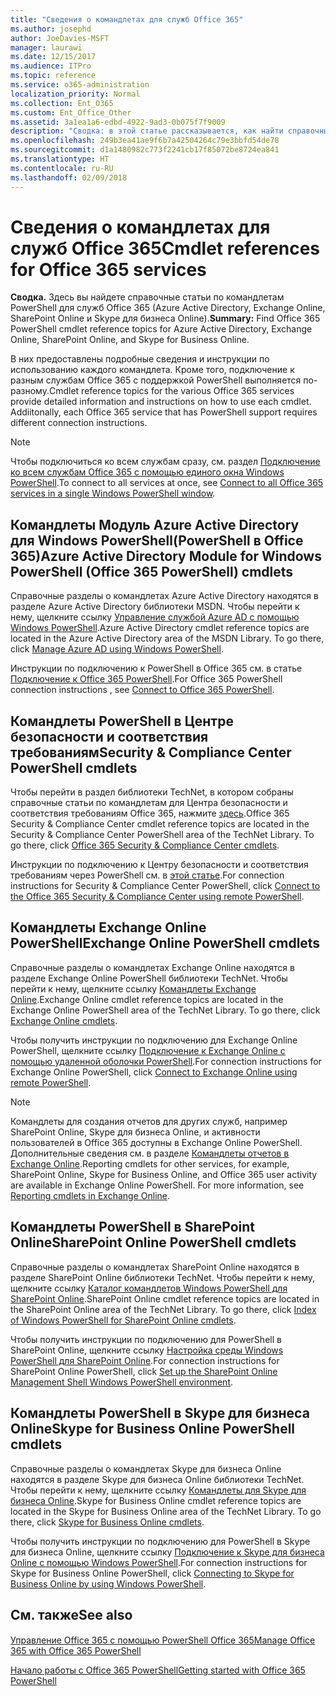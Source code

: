 ```yaml
---
title: "Сведения о командлетах для служб Office 365"
ms.author: josephd
author: JoeDavies-MSFT
manager: laurawi
ms.date: 12/15/2017
ms.audience: ITPro
ms.topic: reference
ms.service: o365-administration
localization_priority: Normal
ms.collection: Ent_O365
ms.custom: Ent_Office_Other
ms.assetid: 3a1ea1a6-edbd-4922-9ad3-0b075f7f9009
description: "Сводка: в этой статье рассказывается, как найти справочные статьи о командлете PowerShell в Office 365 для Azure Active Directory, Exchange Online, SharePoint Online и Skype для бизнеса Online."
ms.openlocfilehash: 249b3ea41ae9f6b7a42504264c79e3bbfd54de78
ms.sourcegitcommit: d1a1480982c773f2241cb17f85072be8724ea841
ms.translationtype: HT
ms.contentlocale: ru-RU
ms.lasthandoff: 02/09/2018
---
```

# <a name="cmdlet-references-for-office-365-services"></a><span data-ttu-id="f9d07-103">Сведения о командлетах для служб Office 365</span><span class="sxs-lookup"><span data-stu-id="f9d07-103">Cmdlet references for Office 365 services</span></span>

 <span data-ttu-id="f9d07-104">**Сводка.** Здесь вы найдете справочные статьи по командлетам PowerShell для служб Office 365 (Azure Active Directory, Exchange Online, SharePoint Online и Skype для бизнеса Online).</span><span class="sxs-lookup"><span data-stu-id="f9d07-104">**Summary:** Find Office 365 PowerShell cmdlet reference topics for Azure Active Directory, Exchange Online, SharePoint Online, and Skype for Business Online.</span></span>
  
<span data-ttu-id="f9d07-p101">В них предоставлены подробные сведения и инструкции по использованию каждого командлета. Кроме того, подключение к разным службам Office 365 с поддержкой PowerShell выполняется по-разному.</span><span class="sxs-lookup"><span data-stu-id="f9d07-p101">Cmdlet reference topics for the various Office 365 services provide detailed information and instructions on how to use each cmdlet. Addiitonally, each Office 365 service that has PowerShell support requires different connection instructions.</span></span>
  
> [!NOTE]
> <span data-ttu-id="f9d07-107">Чтобы подключиться ко всем службам сразу, см. раздел [Подключение ко всем службам Office 365 с помощью единого окна Windows PowerShell](connect-to-all-office-365-services-in-a-single-windows-powershell-window.md).</span><span class="sxs-lookup"><span data-stu-id="f9d07-107">To connect to all services at once, see [Connect to all Office 365 services in a single Windows PowerShell window](connect-to-all-office-365-services-in-a-single-windows-powershell-window.md).</span></span> 
  
## <a name="azure-active-directory-module-for-windows-powershell-office-365-powershell-cmdlets"></a><span data-ttu-id="f9d07-108">Командлеты Модуль Azure Active Directory для Windows PowerShell(PowerShell в Office 365)</span><span class="sxs-lookup"><span data-stu-id="f9d07-108">Azure Active Directory Module for Windows PowerShell (Office 365 PowerShell) cmdlets</span></span>

<span data-ttu-id="f9d07-p102">Справочные разделы о командлетах Azure Active Directory находятся в разделе Azure Active Directory библиотеки MSDN. Чтобы перейти к нему, щелкните ссылку [Управление службой Azure AD с помощью Windows PowerShell](https://go.microsoft.com/fwlink/p/?LinkId=691475).</span><span class="sxs-lookup"><span data-stu-id="f9d07-p102">Azure Active Directory cmdlet reference topics are located in the Azure Active Directory area of the MSDN Library. To go there, click [Manage Azure AD using Windows PowerShell](https://go.microsoft.com/fwlink/p/?LinkId=691475).</span></span>
  
<span data-ttu-id="f9d07-111">Инструкции по подключению к PowerShell в Office 365 см. в статье [Подключение к Office 365 PowerShell](connect-to-office-365-powershell.md).</span><span class="sxs-lookup"><span data-stu-id="f9d07-111">For Office 365 PowerShell connection instructions , see [Connect to Office 365 PowerShell](connect-to-office-365-powershell.md).</span></span>
  
## <a name="security-amp-compliance-center-powershell-cmdlets"></a><span data-ttu-id="f9d07-112">Командлеты PowerShell в Центре безопасности и соответствия требованиям</span><span class="sxs-lookup"><span data-stu-id="f9d07-112">Security &amp; Compliance Center PowerShell cmdlets</span></span>

<span data-ttu-id="f9d07-p103">Чтобы перейти в раздел библиотеки TechNet, в котором собраны справочные статьи по командлетам для Центра безопасности и соответствия требованиям Office 365, нажмите [здесь](https://go.microsoft.com/fwlink/p/?LinkId=627085).</span><span class="sxs-lookup"><span data-stu-id="f9d07-p103">Office 365 Security &amp; Compliance Center cmdlet reference topics are located in the Security &amp; Compliance Center PowerShell area of the TechNet Library. To go there, click [Office 365 Security &amp; Compliance Center cmdlets](https://go.microsoft.com/fwlink/p/?LinkId=627085).</span></span>
  
<span data-ttu-id="f9d07-115">Инструкции по подключению к Центру безопасности и соответствия требованиям через PowerShell см. в [этой статье](https://go.microsoft.com/fwlink/p/?LinkId=627084).</span><span class="sxs-lookup"><span data-stu-id="f9d07-115">For connection instructions for Security &amp; Compliance Center PowerShell, click [Connect to the Office 365 Security &amp; Compliance Center using remote PowerShell](https://go.microsoft.com/fwlink/p/?LinkId=627084).</span></span>
  
## <a name="exchange-online-powershell-cmdlets"></a><span data-ttu-id="f9d07-116">Командлеты Exchange Online PowerShell</span><span class="sxs-lookup"><span data-stu-id="f9d07-116">Exchange Online PowerShell cmdlets</span></span>

<span data-ttu-id="f9d07-p104">Справочные разделы о командлетах Exchange Online находятся в разделе Exchange Online PowerShell библиотеки TechNet. Чтобы перейти к нему, щелкните ссылку [Командлеты Exchange Online](https://go.microsoft.com/fwlink/p/?LinkID=328213).</span><span class="sxs-lookup"><span data-stu-id="f9d07-p104">Exchange Online cmdlet reference topics are located in the Exchange Online PowerShell area of the TechNet Library. To go there, click [Exchange Online cmdlets](https://go.microsoft.com/fwlink/p/?LinkID=328213).</span></span>
  
<span data-ttu-id="f9d07-119">Чтобы получить инструкции по подключению для Exchange Online PowerShell, щелкните ссылку [Подключение к Exchange Online с помощью удаленной оболочки PowerShell](https://go.microsoft.com/fwlink/p/?LinkId=396554).</span><span class="sxs-lookup"><span data-stu-id="f9d07-119">For connection instructions for Exchange Online PowerShell, click [Connect to Exchange Online using remote PowerShell](https://go.microsoft.com/fwlink/p/?LinkId=396554).</span></span>
  
> [!NOTE]
> <span data-ttu-id="f9d07-p105">Командлеты для создания отчетов для других служб, например SharePoint Online, Skype для бизнеса Online, и активности пользователей в Office 365 доступны в Exchange Online PowerShell. Дополнительные сведения см. в разделе [Командлеты отчетов в Exchange Online](https://go.microsoft.com/fwlink/p/?LinkId=691595).</span><span class="sxs-lookup"><span data-stu-id="f9d07-p105">Reporting cmdlets for other services, for example, SharePoint Online, Skype for Business Online, and Office 365 user activity are available in Exchange Online PowerShell. For more information, see [Reporting cmdlets in Exchange Online](https://go.microsoft.com/fwlink/p/?LinkId=691595).</span></span> 
  
## <a name="sharepoint-online-powershell-cmdlets"></a><span data-ttu-id="f9d07-122">Командлеты PowerShell в SharePoint Online</span><span class="sxs-lookup"><span data-stu-id="f9d07-122">SharePoint Online PowerShell cmdlets</span></span>

<span data-ttu-id="f9d07-p106">Справочные разделы о командлетах SharePoint Online находятся в разделе SharePoint Online библиотеки TechNet. Чтобы перейти к нему, щелкните ссылку [Каталог командлетов Windows PowerShell для SharePoint Online](https://go.microsoft.com/fwlink/p/?LinkId=691476).</span><span class="sxs-lookup"><span data-stu-id="f9d07-p106">SharePoint Online cmdlet reference topics are located in the SharePoint Online area of the TechNet Library. To go there, click [Index of Windows PowerShell for SharePoint Online cmdlets](https://go.microsoft.com/fwlink/p/?LinkId=691476).</span></span>
  
<span data-ttu-id="f9d07-125">Чтобы получить инструкции по подключению для PowerShell в SharePoint Online, щелкните ссылку [Настройка среды Windows PowerShell для SharePoint Online](https://go.microsoft.com/fwlink/p/?LinkId=691603).</span><span class="sxs-lookup"><span data-stu-id="f9d07-125">For connection instructions for SharePoint Online PowerShell, click [Set up the SharePoint Online Management Shell Windows PowerShell environment](https://go.microsoft.com/fwlink/p/?LinkId=691603).</span></span>
  
## <a name="skype-for-business-online-powershell-cmdlets"></a><span data-ttu-id="f9d07-126">Командлеты PowerShell в Skype для бизнеса Online</span><span class="sxs-lookup"><span data-stu-id="f9d07-126">Skype for Business Online PowerShell cmdlets</span></span>

<span data-ttu-id="f9d07-p107">Справочные разделы о командлетах Skype для бизнеса Online находятся в разделе Skype для бизнеса Online библиотеки TechNet. Чтобы перейти к нему, щелкните ссылку [Командлеты для Skype для бизнеса Online](https://go.microsoft.com/fwlink/p/?LinkId=691474).</span><span class="sxs-lookup"><span data-stu-id="f9d07-p107">Skype for Business Online cmdlet reference topics are located in the Skype for Business Online area of the TechNet Library. To go there, click [Skype for Business Online cmdlets](https://go.microsoft.com/fwlink/p/?LinkId=691474).</span></span>
  
<span data-ttu-id="f9d07-129">Чтобы получить инструкции по подключению для PowerShell в Skype для бизнеса Online, щелкните ссылку [Подключение к Skype для бизнеса Online с помощью Windows PowerShell](https://go.microsoft.com/fwlink/p/?LinkId=691607).</span><span class="sxs-lookup"><span data-stu-id="f9d07-129">For connection instructions for Skype for Business Online PowerShell, click [Connecting to Skype for Business Online by using Windows PowerShell](https://go.microsoft.com/fwlink/p/?LinkId=691607).</span></span>
  
## <a name="see-also"></a><span data-ttu-id="f9d07-130">См. также</span><span class="sxs-lookup"><span data-stu-id="f9d07-130">See also</span></span>

#### 

[<span data-ttu-id="f9d07-131">Управление Office 365 с помощью PowerShell Office 365</span><span class="sxs-lookup"><span data-stu-id="f9d07-131">Manage Office 365 with Office 365 PowerShell</span></span>](manage-office-365-with-office-365-powershell.md)
  
[<span data-ttu-id="f9d07-132">Начало работы с Office 365 PowerShell</span><span class="sxs-lookup"><span data-stu-id="f9d07-132">Getting started with Office 365 PowerShell</span></span>](getting-started-with-office-365-powershell.md)

